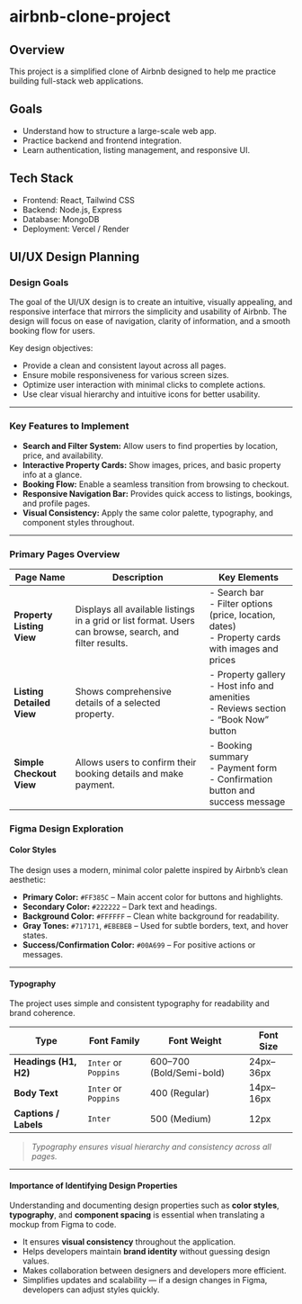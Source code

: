 # airbnb-clone-project
## Overview
This project is a simplified clone of Airbnb designed to help me practice building full-stack web applications.

## Goals
- Understand how to structure a large-scale web app.
- Practice backend and frontend integration.
- Learn authentication, listing management, and responsive UI.

## Tech Stack
- Frontend: React, Tailwind CSS
- Backend: Node.js, Express
- Database: MongoDB
- Deployment: Vercel / Render

## UI/UX Design Planning

###  Design Goals
The goal of the UI/UX design is to create an intuitive, visually appealing, and responsive interface that mirrors the simplicity and usability of Airbnb. The design will focus on ease of navigation, clarity of information, and a smooth booking flow for users.

Key design objectives:
- Provide a clean and consistent layout across all pages.
- Ensure mobile responsiveness for various screen sizes.
- Optimize user interaction with minimal clicks to complete actions.
- Use clear visual hierarchy and intuitive icons for better usability.

---

###  Key Features to Implement
- **Search and Filter System:** Allow users to find properties by location, price, and availability.  
- **Interactive Property Cards:** Show images, prices, and basic property info at a glance.  
- **Booking Flow:** Enable a seamless transition from browsing to checkout.  
- **Responsive Navigation Bar:** Provides quick access to listings, bookings, and profile pages.  
- **Visual Consistency:** Apply the same color palette, typography, and component styles throughout.  

---

###  Primary Pages Overview

| Page Name | Description | Key Elements |
|------------|--------------|---------------|
| **Property Listing View** | Displays all available listings in a grid or list format. Users can browse, search, and filter results. | - Search bar<br>- Filter options (price, location, dates)<br>- Property cards with images and prices |
| **Listing Detailed View** | Shows comprehensive details of a selected property. | - Property gallery<br>- Host info and amenities<br>- Reviews section<br>- “Book Now” button |
| **Simple Checkout View** | Allows users to confirm their booking details and make payment. | - Booking summary<br>- Payment form<br>- Confirmation button and success message |

###  Figma Design Exploration

####  Color Styles
The design uses a modern, minimal color palette inspired by Airbnb’s clean aesthetic:

- **Primary Color:** `#FF385C` – Main accent color for buttons and highlights.  
- **Secondary Color:** `#222222` – Dark text and headings.  
- **Background Color:** `#FFFFFF` – Clean white background for readability.  
- **Gray Tones:** `#717171`, `#EBEBEB` – Used for subtle borders, text, and hover states.  
- **Success/Confirmation Color:** `#00A699` – For positive actions or messages.

---

####  Typography
The project uses simple and consistent typography for readability and brand coherence.

| Type | Font Family | Font Weight | Font Size |
|------|--------------|--------------|------------|
| **Headings (H1, H2)** | `Inter` or `Poppins` | 600–700 (Bold/Semi-bold) | 24px–36px |
| **Body Text** | `Inter` or `Poppins` | 400 (Regular) | 14px–16px |
| **Captions / Labels** | `Inter` | 500 (Medium) | 12px |

> *Typography ensures visual hierarchy and consistency across all pages.*

---

####  Importance of Identifying Design Properties
Understanding and documenting design properties such as **color styles**, **typography**, and **component spacing** is essential when translating a mockup from Figma to code.  

- It ensures **visual consistency** throughout the application.  
- Helps developers maintain **brand identity** without guessing design values.  
- Makes collaboration between designers and developers more efficient.  
- Simplifies updates and scalability — if a design changes in Figma, developers can adjust styles quickly.  


